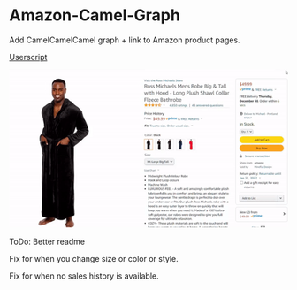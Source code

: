 # Amazon-Camel-Graph

Add CamelCamelCamel graph + link to Amazon product pages.

[Userscript](https://raw.githubusercontent.com/cdmichaelb/Amazon-Camel-Graph/main/camel3amazon.user.js)

![Preview](/images/demo.gif)

ToDo:
Better readme

Fix for when you change size or color or style.

Fix for when no sales history is available.
